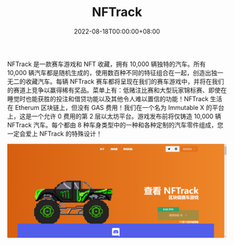 ﻿---
title: "NFTrack"
description: "Immutable 上的第一款区块链赛车游戏，包含 10,000 辆随机生成的赛车🏎"
date: 2022-08-18T00:00:00+08:00
lastmod: 2022-08-18T00:00:00+08:00
draft: false
authors: ["浮尘"]
featuredImage: "nftrack.png"
tags: ["NFT Games","NFTrack"]
categories: ["nfts"]
nfts: ["NFT Games"]
blockchain: "Immutable X"
website: "https://nftrackracing.com/"
twitter: "https://twitter.com/NFTrackRacing"
discord: "https://discord.com/invite/X9M2qSXWcE"
telegram: ""
github: ""
youtube: ""
twitch: ""
facebook: ""
instagram: ""
reddit: ""
medium: ""
steam: ""
gitbook: ""
googleplay: ""
appstore: ""
status: "Live"
weight: 
lightgallery: true
toc: true
pinned: false
recommend: false
recommend1: false
---
NFTrack 是一款赛车游戏和 NFT 收藏，拥有 10,000 辆独特的汽车。所有 10,000 辆汽车都是随机生成的，使用数百种不同的特征组合在一起，创造出独一无二的收藏汽车。每辆 NFTrack 赛车都将呈现在我们的赛车游戏中，并将在我们的赛道上竞争以赢得稀有奖品。菜单上有：低赌注比赛和大型玩家锦标赛、即使在睡觉时也能获胜的投注和借贷功能以及其他令人难以置信的功能！NFTrack 生活在 Etherum 区块链上，但没有 GAS 费用！我们在一个名为 Immutable X 的平台上，这是一个允许 0 费用的第 2 层以太坊平台。游戏发布前将仅铸造 10,000 辆 NFTrack 汽车。每个都由 8 种车身类型中的一种和各种定制的汽车零件组成，您一定会爱上 NFTrack 的特殊设计！

![1](1335465465132.png)

